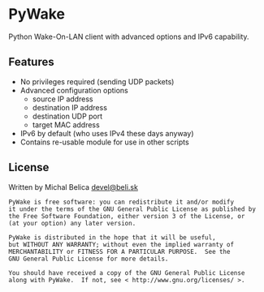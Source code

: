 PyWake
======

Python Wake-On-LAN client with advanced options and IPv6 capability.

Features
--------

 * No privileges required (sending UDP packets)
 * Advanced configuration options
   * source IP address
   * destination IP address
   * destination UDP port
   * target MAC address
 * IPv6 by default (who uses IPv4 these days anyway)
 * Contains re-usable module for use in other scripts

License
-------

Written by Michal Belica <devel@beli.sk>

    PyWake is free software: you can redistribute it and/or modify
    it under the terms of the GNU General Public License as published by
    the Free Software Foundation, either version 3 of the License, or
    (at your option) any later version.
    
    PyWake is distributed in the hope that it will be useful,
    but WITHOUT ANY WARRANTY; without even the implied warranty of
    MERCHANTABILITY or FITNESS FOR A PARTICULAR PURPOSE.  See the
    GNU General Public License for more details.
    
    You should have received a copy of the GNU General Public License
    along with PyWake.  If not, see < http://www.gnu.org/licenses/ >.

